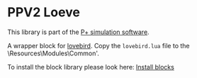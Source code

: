 # PPV2 Loeve
This library is part of the [P+ simulation software](https://github.com/Mynogs/PPV2-Simulation-System).

A wrapper block for [lovebird](https://github.com/rxi/lovebird).
Copy the `lovebird.lua` file to the \Resources\Modules\Common'. 

To install the block library please look here: [Install blocks](https://github.com/Mynogs/PPV2-Simulation-System/blob/master/README.md#install-blocks)
